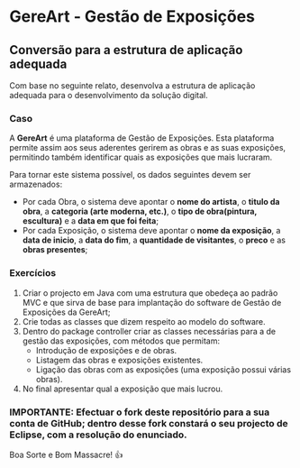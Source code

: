 # GereArt - Gestão de Exposições
## Conversão para a estrutura de aplicação adequada


Com base no seguinte relato, desenvolva a estrutura de aplicação adequada para o desenvolvimento da solução digital.


### Caso
A **GereArt** é uma plataforma de Gestão de Exposições.
Esta plataforma permite assim aos seus aderentes gerirem as obras e as suas exposições, permitindo também identificar quais as exposições que mais lucraram.


Para tornar este sistema possível, os dados seguintes devem ser armazenados:
* Por cada Obra, o sistema deve apontar o **nome do artista**, o **titulo da obra**, a **categoria (arte moderna, etc.)**, o **tipo de obra(pintura, escultura)** e a **data em que foi feita**;
* Por cada Exposição, o sistema deve apontar o **nome da exposição**, a **data de inicio**, a **data do fim**, a **quantidade de visitantes**, o **preco** e as **obras presentes**;


### Exercícios
1. Criar o projecto em Java com uma estrutura que obedeça ao padrão MVC e que sirva de base para implantação do software de Gestão de Exposições da GereArt;
2. Crie todas as classes que dizem respeito ao modelo do software.
3. Dentro do package controller criar as classes necessárias para a de gestão das exposições, com métodos que permitam:
    * Introdução de exposições e de obras.
    * Listagem das obras e exposições existentes.
    * Ligação das obras com as exposições (uma exposição possui várias obras).
4. No final apresentar qual a exposição que mais lucrou.
  
  
### IMPORTANTE: Efectuar o fork deste repositório para a sua conta de GitHub; dentro desse fork constará o seu projecto de Eclipse, com a resolução do enunciado.


Boa Sorte e Bom Massacre! :+1:
